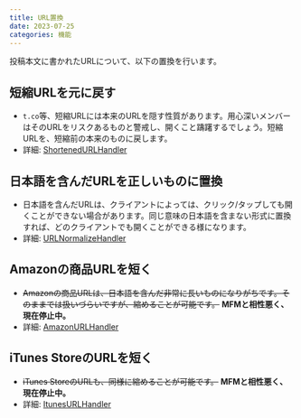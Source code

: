 ```yaml
---
title: URL置換
date: 2023-07-25
categories: 機能
---
```


投稿本文に書かれたURLについて、以下の置換を行います。

## 短縮URLを元に戻す

- `t.co`等、短縮URLには本来のURLを隠す性質があります。用心深いメンバーはそのURLをリスクあるものと警戒し、開くこと躊躇するでしょう。短縮URLを、短縮前の本来のものに戻します。
- 詳細: [ShortenedURLHandler](https://github.com/pooza/mulukhiya-toot-proxy/wiki/ShortenedURLHandler)

## 日本語を含んだURLを正しいものに置換

- 日本語を含んだURLは、クライアントによっては、クリック/タップしても開くことができない場合があります。同じ意味の日本語を含まない形式に置換すれば、どのクライアントでも開くことができる様になります。
- 詳細: [URLNormalizeHandler](https://github.com/pooza/mulukhiya-toot-proxy/wiki/URLNormalizeHandler)

## Amazonの商品URLを短く

- ~~Amazonの商品URLは、日本語を含んだ非常に長いものになりがちです。そのままでは扱いづらいですが、縮めることが可能です。~~ __MFMと相性悪く、現在停止中。__
- 詳細: [AmazonURLHandler](https://github.com/pooza/mulukhiya-toot-proxy/wiki/AmazonURLHandler)

## iTunes StoreのURLを短く

- ~~iTunes StoreのURLも、同様に縮めることが可能です。~~ __MFMと相性悪く、現在停止中。__
- 詳細: [ItunesURLHandler](https://github.com/pooza/mulukhiya-toot-proxy/wiki/ItunesURLHandler)

